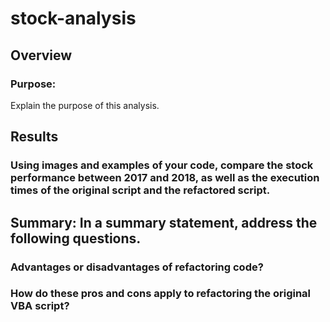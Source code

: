 # stock-analysis

## Overview
### Purpose:
Explain the purpose of this analysis.

## Results
### Using images and examples of your code, compare the stock performance between 2017 and 2018, as well as the execution times of the original script and the refactored script.

## Summary: In a summary statement, address the following questions.
### Advantages or disadvantages of refactoring code?
### How do these pros and cons apply to refactoring the original VBA script?
